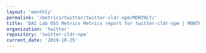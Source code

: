 ```yaml
---
layout: 'monthly'
permalink: '/metrics/twitter/twitter-cldr-npm/MONTHLY/'
title: 'DAI Lab OSS Metrics Metrics report for twitter-cldr-npm | MONTHLY-REPORT-2019-10-25'
organization: 'twitter'
repository: 'twitter-cldr-npm'
current_date: '2019-10-25'
---
```

